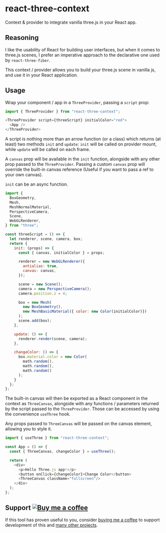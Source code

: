 # react-three-context

Context & provider to integrate vanilla three.js in your React app.

## Reasoning

I like the usability of React for building user interfaces, but when it comes to three.js scenes, I prefer an imperative approach to the declarative one used by `react-three-fiber`.

This context / provider allows you to build your three.js scene in vanilla js, and use it in your React application.

## Usage

Wrap your component / app in a `ThreeProvider`, passing a `script` prop:

```js
import { ThreeProvider } from "react-three-context";

<ThreeProvider script={threeScript} initialColor="red">
  <App />
</ThreeProvider>
```

A script is nothing more than an arrow function (or a class) which returns (at least) two methods `init` and `update`: `init` will be called on provider mount, while `update` will be called on each frame.

A `canvas` prop will be available in the `init` function, alongside with any other prop passed to the `ThreeProvider`. Passing a custom `canvas` prop will override the built-in canvas reference (Useful if you want to pass a ref to your own canvas).

`init` can be an async function.

```js
import {
  BoxGeometry,
  Mesh,
  MeshNormalMaterial,
  PerspectiveCamera,
  Scene,
  WebGLRenderer,
} from "three";

const threeScript = () => {
  let renderer, scene, camera, box;
  return {
    init: (props) => {
      const { canvas, initialColor } = props;

      renderer = new WebGLRenderer({
        antialias: true,
        canvas: canvas,
      });

      scene = new Scene();
      camera = new PerspectiveCamera();
      camera.position.z = 4;

      box = new Mesh(
        new BoxGeometry(), 
        new MeshBasicMaterial({ color: new Color(initialColor)})
      );
      scene.add(box);
    },

    update: () => {
      renderer.render(scene, camera);
    },

    changeColor: () => {
      box.material.color = new Color(
        math.random(), 
        math.random(), 
        math.random()
      );
    }
  };
};

```

The built-in canvas will then be exported as a React component in the context as `ThreeCanvas`, alongside with any functions / parameters returned by the script passed to the `ThreeProvider`. Those can be accessed by using the convenience `useThree` hook.

Any props passed to `ThreeCanvas` will be passed on the canvas element, allowing you to style it.

```js
import { useThree } from "react-three-context";

const App = () => {
  const { ThreeCanvas, changeColor } = useThree();

  return (
    <div>
      <p>Hello Three.js app!</p>
      <button onClick={changeColor}>Change Color</button>
      <ThreeCanvas className="fullscreen"/>
    </div>
  );
};
```

## Support [![Buy me a coffee](https://img.shields.io/badge/-buy%20me%20a%20coffee-lightgrey?style=flat&logo=buy-me-a-coffee&color=FF813F&logoColor=white "Buy me a coffee")](https://www.buymeacoffee.com/leoncvlt)
If this tool has proven useful to you, consider [buying me a coffee](https://www.buymeacoffee.com/leoncvlt) to support development of this and [many other projects](https://github.com/leoncvlt?tab=repositories).